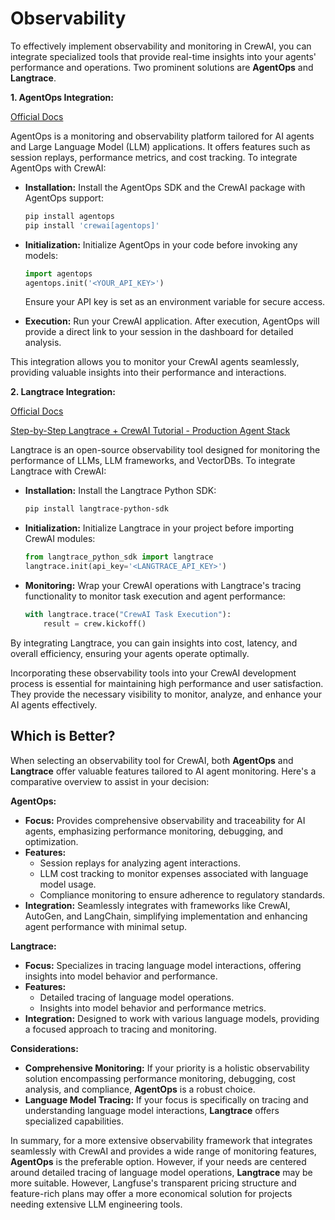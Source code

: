 # Observability

To effectively implement observability and monitoring in CrewAI, you can integrate specialized tools that provide real-time insights into your agents' performance and operations. Two prominent solutions are **AgentOps** and **Langtrace**.

**1. AgentOps Integration:**

[Official Docs](https://docs.crewai.com/how-to/agentops-observability)

AgentOps is a monitoring and observability platform tailored for AI agents and Large Language Model (LLM) applications. It offers features such as session replays, performance metrics, and cost tracking. To integrate AgentOps with CrewAI:

- **Installation:**
  Install the AgentOps SDK and the CrewAI package with AgentOps support:

  ```bash
  pip install agentops
  pip install 'crewai[agentops]'
  ```

- **Initialization:**
  Initialize AgentOps in your code before invoking any models:

  ```python
  import agentops
  agentops.init('<YOUR_API_KEY>')
  ```

  Ensure your API key is set as an environment variable for secure access.

- **Execution:**
  Run your CrewAI application. After execution, AgentOps will provide a direct link to your session in the dashboard for detailed analysis.

This integration allows you to monitor your CrewAI agents seamlessly, providing valuable insights into their performance and interactions. 

**2. Langtrace Integration:**

[Official Docs](https://docs.crewai.com/how-to/langtrace-observability)

[Step-by-Step Langtrace + CrewAI Tutorial - Production Agent Stack](https://www.youtube.com/watch?v=dh9zv8EUwBA)

Langtrace is an open-source observability tool designed for monitoring the performance of LLMs, LLM frameworks, and VectorDBs. To integrate Langtrace with CrewAI:

- **Installation:**
  Install the Langtrace Python SDK:

  ```bash
  pip install langtrace-python-sdk
  ```

- **Initialization:**
  Initialize Langtrace in your project before importing CrewAI modules:

  ```python
  from langtrace_python_sdk import langtrace
  langtrace.init(api_key='<LANGTRACE_API_KEY>')
  ```

- **Monitoring:**
  Wrap your CrewAI operations with Langtrace's tracing functionality to monitor task execution and agent performance:

  ```python
  with langtrace.trace("CrewAI Task Execution"):
      result = crew.kickoff()
  ```

By integrating Langtrace, you can gain insights into cost, latency, and overall efficiency, ensuring your agents operate optimally. 

Incorporating these observability tools into your CrewAI development process is essential for maintaining high performance and user satisfaction. They provide the necessary visibility to monitor, analyze, and enhance your AI agents effectively. 

## Which is Better?

When selecting an observability tool for CrewAI, both **AgentOps** and **Langtrace** offer valuable features tailored to AI agent monitoring. Here's a comparative overview to assist in your decision:

**AgentOps:**
- **Focus:** Provides comprehensive observability and traceability for AI agents, emphasizing performance monitoring, debugging, and optimization.
- **Features:**
  - Session replays for analyzing agent interactions.
  - LLM cost tracking to monitor expenses associated with language model usage.
  - Compliance monitoring to ensure adherence to regulatory standards.
- **Integration:** Seamlessly integrates with frameworks like CrewAI, AutoGen, and LangChain, simplifying implementation and enhancing agent performance with minimal setup. 

**Langtrace:**
- **Focus:** Specializes in tracing language model interactions, offering insights into model behavior and performance.
- **Features:**
  - Detailed tracing of language model operations.
  - Insights into model behavior and performance metrics.
- **Integration:** Designed to work with various language models, providing a focused approach to tracing and monitoring. 

**Considerations:**
- **Comprehensive Monitoring:** If your priority is a holistic observability solution encompassing performance monitoring, debugging, cost analysis, and compliance, **AgentOps** is a robust choice.
- **Language Model Tracing:** If your focus is specifically on tracing and understanding language model interactions, **Langtrace** offers specialized capabilities.

In summary, for a more extensive observability framework that integrates seamlessly with CrewAI and provides a wide range of monitoring features, **AgentOps** is the preferable option. However, if your needs are centered around detailed tracing of language model operations, **Langtrace** may be more suitable. 
However, Langfuse's transparent pricing structure and feature-rich plans may offer a more economical solution for projects needing extensive LLM engineering tools. 